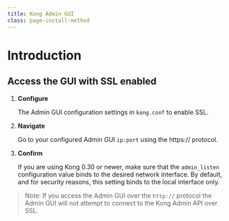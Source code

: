 ```yaml
---
title: Kong Admin GUI
class: page-install-method
---
```


# Introduction

## Access the GUI with SSL enabled
1. **Configure**
  
    The Admin GUI configuration settings in `kong.conf` to enable SSL.

2. **Navigate**
  
    Go to your configured Admin GUI `ip:port` using the https:// protocol.

3. **Confirm** 
  
    If you are using Kong 0.30 or newer, make sure that the `admin_listen` configuration value binds to the desired network interface. By default, and for security reasons, this setting binds to the local interface only.

> Note: If you access the Admin GUI over the `http://` protocol the Admin GUI will not attempt to connect to the Kong Admin API over SSL.
